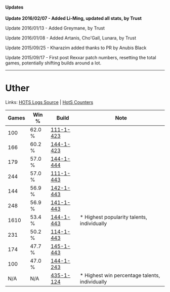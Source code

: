 #### Updates
**Update 2016/02/07 - Added Li-Ming, updated all stats, by Trust**

Update 2016/01/13 - Added Greymane, by Trust

Update 2016/01/08 - Added Artanis, Cho'Gall, Lunara, by Trust

Update 2015/09/25 - Kharazim added thanks to PR by Anubis Black

Update 2015/09/17 - First post Rexxar patch numbers, resetting the total games, potentially shifting builds around a lot.

***

# Uther

Links: [HOTS Logs Source](https://www.hotslogs.com/Sitewide/HeroDetails?Hero=Uther) | [HotS Counters](http://hotscounters.com/#/hero/Uther)

Games  | Win %  | Build     | Note
-----  | -----  | -----     | ----
100    | 62.0 % | [111-1-423](http://www.heroesfire.com/hots/talent-calculator/uther#gOl_) | 
166    | 60.2 % | [144-1-423](http://www.heroesfire.com/hots/talent-calculator/uther#hfKF) | 
179    | 57.0 % | [144-1-444](http://www.heroesfire.com/hots/talent-calculator/uther#hfKa) | 
244    | 57.0 % | [111-1-443](http://www.heroesfire.com/hots/talent-calculator/uther#gOmJ) | 
144    | 56.9 % | [142-1-443](http://www.heroesfire.com/hots/talent-calculator/uther#haS3) | 
248    | 56.9 % | [141-1-443](http://www.heroesfire.com/hots/talent-calculator/uther#hX_p) | 
1610   | 53.4 % | [144-1-443](http://www.heroesfire.com/hots/talent-calculator/uther#hfKZ) | * Highest popularity talents, individually
231    | 50.2 % | [114-1-443](http://www.heroesfire.com/hots/talent-calculator/uther#gW53) | 
174    | 47.7 % | [145-1-443](http://www.heroesfire.com/hots/talent-calculator/uther#hhmp) | 
100    | 47.0 % | [144-1-243](http://www.heroesfire.com/hots/talent-calculator/uther#hfHR) | 
N/A    | N/A    | [435-1-124](http://www.heroesfire.com/hots/talent-calculator/uther#sliK) | * Highest win percentage talents, individually
